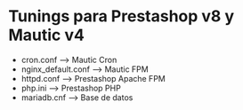 # Tunings para Prestashop v8 y Mautic v4

- cron.conf --> Mautic Cron
- nginx_default.conf --> Mautic FPM
- httpd.conf --> Prestashop Apache FPM
- php.ini --> Prestashop PHP
- mariadb.cnf --> Base de datos
